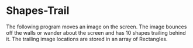 # Shapes-Trail
The following program moves an image on the screen. The image bounces off the walls or wander about the screen and has 10 shapes trailing behind it. The trailing image locations are stored in an array of Rectangles. 
